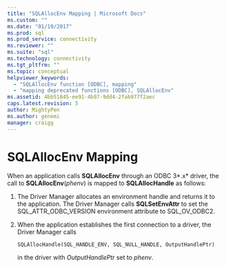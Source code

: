 ```yaml
---
title: "SQLAllocEnv Mapping | Microsoft Docs"
ms.custom: ""
ms.date: "01/19/2017"
ms.prod: sql
ms.prod_service: connectivity
ms.reviewer: ""
ms.suite: "sql"
ms.technology: connectivity
ms.tgt_pltfrm: ""
ms.topic: conceptual
helpviewer_keywords: 
  - "SQLAllocEnv function [ODBC], mapping"
  - "mapping deprecated functions [ODBC], SQLAllocEnv"
ms.assetid: 4bb51845-ee91-4b97-9dd4-2fab977f2aec
caps.latest.revision: 5
author: MightyPen
ms.author: genemi
manager: craigg
---
```

# SQLAllocEnv Mapping
When an application calls **SQLAllocEnv** through an ODBC 3*.x* driver, the call to **SQLAllocEnv**(*phenv*) is mapped to **SQLAllocHandle** as follows:  
  
1.  The Driver Manager allocates an environment handle and returns it to the application. The Driver Manager calls **SQLSetEnvAttr** to set the SQL_ATTR_ODBC_VERSION environment attribute to SQL_OV_ODBC2.  
  
2.  When the application establishes the first connection to a driver, the Driver Manager calls  
  
    ```  
    SQLAllocHandle(SQL_HANDLE_ENV, SQL_NULL_HANDLE, OutputHandlePtr)  
    ```  
  
     in the driver with *OutputHandlePtr* set to *phenv*.
